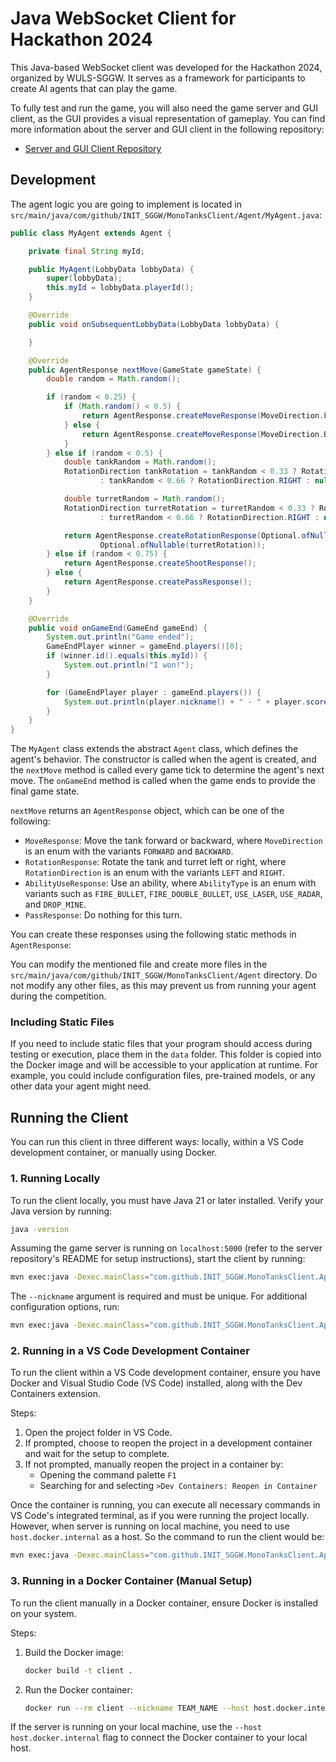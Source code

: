 # Java WebSocket Client for Hackathon 2024

This Java-based WebSocket client was developed for the Hackathon 2024, organized
by WULS-SGGW. It serves as a framework for participants to create AI agents that
can play the game.

To fully test and run the game, you will also need the game server and GUI
client, as the GUI provides a visual representation of gameplay. You can find
more information about the server and GUI client in the following repository:

- [Server and GUI Client Repository](https://github.com/INIT-SGGW/HackArena2024H2-Game)

## Development

The agent logic you are going to implement is located in
`src/main/java/com/github/INIT_SGGW/MonoTanksClient/Agent/MyAgent.java`:

```java
public class MyAgent extends Agent {

    private final String myId;

    public MyAgent(LobbyData lobbyData) {
        super(lobbyData);
        this.myId = lobbyData.playerId();
    }

    @Override
    public void onSubsequentLobbyData(LobbyData lobbyData) {

    }

    @Override
    public AgentResponse nextMove(GameState gameState) {
        double random = Math.random();

        if (random < 0.25) {
            if (Math.random() < 0.5) {
                return AgentResponse.createMoveResponse(MoveDirection.FORWARD);
            } else {
                return AgentResponse.createMoveResponse(MoveDirection.BACKWARD);
            }
        } else if (random < 0.5) {
            double tankRandom = Math.random();
            RotationDirection tankRotation = tankRandom < 0.33 ? RotationDirection.LEFT
                    : tankRandom < 0.66 ? RotationDirection.RIGHT : null;

            double turretRandom = Math.random();
            RotationDirection turretRotation = turretRandom < 0.33 ? RotationDirection.LEFT
                    : turretRandom < 0.66 ? RotationDirection.RIGHT : null;

            return AgentResponse.createRotationResponse(Optional.ofNullable(tankRotation),
                    Optional.ofNullable(turretRotation));
        } else if (random < 0.75) {
            return AgentResponse.createShootResponse();
        } else {
            return AgentResponse.createPassResponse();
        }
    }

    @Override
    public void onGameEnd(GameEnd gameEnd) {
        System.out.println("Game ended");
        GameEndPlayer winner = gameEnd.players()[0];
        if (winner.id().equals(this.myId)) {
            System.out.println("I won!");
        }

        for (GameEndPlayer player : gameEnd.players()) {
            System.out.println(player.nickname() + " - " + player.score());
        }
    }
}
```

The `MyAgent` class extends the abstract `Agent` class, which defines the agent's
behavior. The constructor is called when the agent is created, and the
`nextMove` method is called every game tick to determine the agent's next move.
The `onGameEnd` method is called when the game ends to provide the final game
state.

`nextMove` returns an `AgentResponse` object, which can be one of the following:

- `MoveResponse`: Move the tank forward or backward, where `MoveDirection` is an
  enum with the variants `FORWARD` and `BACKWARD`.
- `RotationResponse`: Rotate the tank and turret left or right, where
  `RotationDirection` is an enum with the variants `LEFT` and `RIGHT`.
- `AbilityUseResponse`: Use an ability, where `AbilityType` is an enum with
  variants such as `FIRE_BULLET`, `FIRE_DOUBLE_BULLET`, `USE_LASER`, `USE_RADAR`,
  and `DROP_MINE`.
- `PassResponse`: Do nothing for this turn.

You can create these responses using the following static methods in `AgentResponse`:

You can modify the mentioned file and create more files in the
`src/main/java/com/github/INIT_SGGW/MonoTanksClient/Agent` directory. Do not
modify any other files, as this may prevent us from running your agent during
the competition.

### Including Static Files

If you need to include static files that your program should access during
testing or execution, place them in the `data` folder. This folder is copied
into the Docker image and will be accessible to your application at runtime.
For example, you could include configuration files, pre-trained models, or any
other data your agent might need.

## Running the Client

You can run this client in three different ways: locally, within a VS Code
development container, or manually using Docker.

### 1. Running Locally

To run the client locally, you must have Java 21 or later installed. Verify your
Java version by running:

```sh
java -version
```

Assuming the game server is running on `localhost:5000` (refer to the server
repository's README for setup instructions), start the client by running:

```sh
mvn exec:java -Dexec.mainClass="com.github.INIT_SGGW.MonoTanksClient.App" -Dexec.args="--nickname TEAM_NAME"
```

The `--nickname` argument is required and must be unique. For additional
configuration options, run:

```sh
mvn exec:java -Dexec.mainClass="com.github.INIT_SGGW.MonoTanksClient.App" -Dexec.args="--help"
```

### 2. Running in a VS Code Development Container

To run the client within a VS Code development container, ensure you have Docker
and Visual Studio Code (VS Code) installed, along with the Dev Containers
extension.

Steps:

1. Open the project folder in VS Code.
2. If prompted, choose to reopen the project in a development container and wait
   for the setup to complete.
3. If not prompted, manually reopen the project in a container by:
   - Opening the command palette `F1`
   - Searching for and selecting `>Dev Containers: Reopen in Container`

Once the container is running, you can execute all necessary commands in VS
Code's integrated terminal, as if you were running the project locally. However,
when server is running on local machine, you need to use `host.docker.internal`
as a host. So the command to run the client would be:

```sh
mvn exec:java -Dexec.mainClass="com.github.INIT_SGGW.MonoTanksClient.App" -Dexec.args="--host host.docker.internal --nickname TEAM_NAME"
```

### 3. Running in a Docker Container (Manual Setup)

To run the client manually in a Docker container, ensure Docker is installed on
your system.

Steps:

1. Build the Docker image:
   ```sh
   docker build -t client .
   ```
2. Run the Docker container:
   ```sh
   docker run --rm client --nickname TEAM_NAME --host host.docker.internal
   ```

If the server is running on your local machine, use the
`--host host.docker.internal` flag to connect the Docker container to your local
host.
